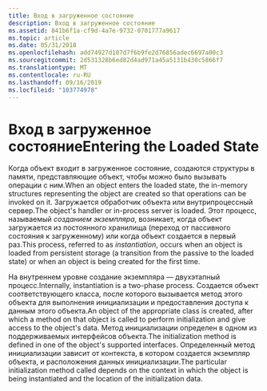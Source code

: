 ```yaml
---
title: Вход в загруженное состояние
description: Вход в загруженное состояние
ms.assetid: 841b6f1a-cf9d-4a7e-9732-0701777a9617
ms.topic: article
ms.date: 05/31/2018
ms.openlocfilehash: add74927d107d7f6b9fe2d76856adec6697a00c3
ms.sourcegitcommit: 2d531328b6ed82d4ad971a45a5131b430c5866f7
ms.translationtype: MT
ms.contentlocale: ru-RU
ms.lasthandoff: 09/16/2019
ms.locfileid: "103774978"
---
```

# <a name="entering-the-loaded-state"></a><span data-ttu-id="d3d63-103">Вход в загруженное состояние</span><span class="sxs-lookup"><span data-stu-id="d3d63-103">Entering the Loaded State</span></span>

<span data-ttu-id="d3d63-104">Когда объект входит в загруженное состояние, создаются структуры в памяти, представляющие объект, чтобы можно было вызывать операции с ним.</span><span class="sxs-lookup"><span data-stu-id="d3d63-104">When an object enters the loaded state, the in-memory structures representing the object are created so that operations can be invoked on it.</span></span> <span data-ttu-id="d3d63-105">Загружается обработчик объекта или внутрипроцессный сервер.</span><span class="sxs-lookup"><span data-stu-id="d3d63-105">The object's handler or in-process server is loaded.</span></span> <span data-ttu-id="d3d63-106">Этот процесс, называемый *созданием экземпляра*, возникает, когда объект загружается из постоянного хранилища (переход от пассивного состояния к загруженному) или когда объект создается в первый раз.</span><span class="sxs-lookup"><span data-stu-id="d3d63-106">This process, referred to as *instantiation*, occurs when an object is loaded from persistent storage (a transition from the passive to the loaded state) or when an object is being created for the first time.</span></span>

<span data-ttu-id="d3d63-107">На внутреннем уровне создание экземпляра — двухэтапный процесс.</span><span class="sxs-lookup"><span data-stu-id="d3d63-107">Internally, instantiation is a two-phase process.</span></span> <span data-ttu-id="d3d63-108">Создается объект соответствующего класса, после которого вызывается метод этого объекта для выполнения инициализации и предоставления доступа к данным этого объекта.</span><span class="sxs-lookup"><span data-stu-id="d3d63-108">An object of the appropriate class is created, after which a method on that object is called to perform initialization and give access to the object's data.</span></span> <span data-ttu-id="d3d63-109">Метод инициализации определен в одном из поддерживаемых интерфейсов объекта.</span><span class="sxs-lookup"><span data-stu-id="d3d63-109">The initialization method is defined in one of the object's supported interfaces.</span></span> <span data-ttu-id="d3d63-110">Определенный метод инициализации зависит от контекста, в котором создается экземпляр объекта, и расположения данных инициализации.</span><span class="sxs-lookup"><span data-stu-id="d3d63-110">The particular initialization method called depends on the context in which the object is being instantiated and the location of the initialization data.</span></span>

 

 




